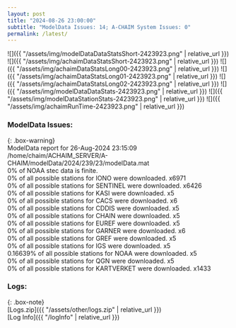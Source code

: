 ```yaml
---
layout: post
title: "2024-08-26 23:00:00"
subtitle: "ModelData Issues: 14; A-CHAIM System Issues: 0"
permalink: /latest/
---
```


![]({{ "/assets/img/modelDataDataStatsShort-2423923.png" | relative_url }})
![]({{ "/assets/img/achaimDataStatsShort-2423923.png" | relative_url }})
![]({{ "/assets/img/achaimDataStatsLong00-2423923.png" | relative_url }})
![]({{ "/assets/img/achaimDataStatsLong01-2423923.png" | relative_url }})
![]({{ "/assets/img/achaimDataStatsLong02-2423923.png" | relative_url }})
![]({{ "/assets/img/modelDataDataStats-2423923.png" | relative_url }})
![]({{ "/assets/img/modelDataStationStats-2423923.png" | relative_url }})
![]({{ "/assets/img/achaimRunTime-2423923.png" | relative_url }})


### ModelData Issues:  
  
{: .box-warning}  
 ModelData report for 26-Aug-2024 23:15:09   
 /home/chaim/ACHAIM_SERVER/A-CHAIM/modelData/2024/239/23/modelData.mat   
 0% of NOAA stec data is finite.   
 0% of all possible stations for IONO were downloaded. x6971   
 0% of all possible stations for SENTINEL were downloaded. x6426   
 0% of all possible stations for KASI were downloaded. x5   
 0% of all possible stations for CACS were downloaded. x6   
 0% of all possible stations for CDDIS were downloaded. x5   
 0% of all possible stations for CHAIN were downloaded. x5   
 0% of all possible stations for EUREF were downloaded. x5   
 0% of all possible stations for GARNER were downloaded. x6   
 0% of all possible stations for GREF were downloaded. x5   
 0% of all possible stations for IGS were downloaded. x5   
 0.16639% of all possible stations for NOAA were downloaded. x5   
 0% of all possible stations for QGN were downloaded. x5   
 0% of all possible stations for KARTVERKET were downloaded. x1433   
  


### Logs:  
  
{: .box-note}  
[Logs.zip]({{ "/assets/other/logs.zip" | relative_url }})  
[Log Info]({{ "/logInfo" | relative_url }})  
